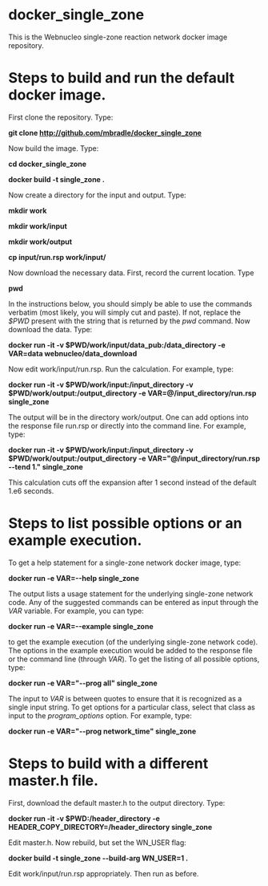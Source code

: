 # docker_single_zone
This is the Webnucleo single-zone reaction network docker image repository.

# Steps to build and run the default docker image.

First clone the repository.  Type:

**git clone http://github.com/mbradle/docker_single_zone**

Now build the image.  Type:

**cd docker_single_zone**

**docker build -t single_zone .**

Now create a directory for the input and output.  Type:

**mkdir work**

**mkdir work/input**

**mkdir work/output**

**cp input/run.rsp work/input/**

Now download the necessary data.  First, record the current location.  Type

**pwd**

In the instructions below, you should simply be able to use the commands verbatim (most likely, you will simply cut and paste).  If not, replace the *$PWD* present with the string that is returned by the *pwd* command.  Now download the data.  Type:

**docker run -it -v $PWD/work/input/data_pub:/data_directory -e VAR=data webnucleo/data_download**

Now edit work/input/run.rsp.  Run the calculation.  For example, type:

**docker run -it -v $PWD/work/input:/input_directory -v $PWD/work/output:/output_directory -e VAR=@/input_directory/run.rsp single_zone**

The output will be in the directory work/output.  One can add options into the response file run.rsp or directly into the command line.  For example, type:

**docker run -it -v $PWD/work/input:/input_directory -v $PWD/work/output:/output_directory -e VAR="@/input_directory/run.rsp --tend 1." single_zone**

This calculation cuts off the expansion after 1 second instead of the default 1.e6 seconds.

# Steps to list possible options or an example execution.

To get a help statement for a single-zone network docker image, type:

**docker run -e VAR=--help single_zone**

The output lists a usage statement for the underlying single-zone network code.  Any of the suggested commands can be entered as input through the *VAR* variable.  For example, you can type:

**docker run -e VAR=--example single_zone**

to get the example execution (of the underlying single-zone network code).  The options in the example execution would be added to the response file or the command line (through *VAR*).  To get the listing of all possible options, type:

**docker run -e VAR="--prog all" single_zone**

The input to *VAR* is between quotes to ensure that it is recognized as a single input string.  To get options for a particular class, select that class as input to the *program_options* option.  For example, type:

**docker run -e VAR="--prog network_time" single_zone**

# Steps to build with a different master.h file.

First, download the default master.h to the output directory.  Type:

**docker run -it -v $PWD:/header_directory -e HEADER_COPY_DIRECTORY=/header_directory single_zone**

Edit master.h.  Now rebuild, but set the WN_USER flag:

**docker build -t single_zone --build-arg WN_USER=1 .**

Edit work/input/run.rsp appropriately.  Then run as before.
